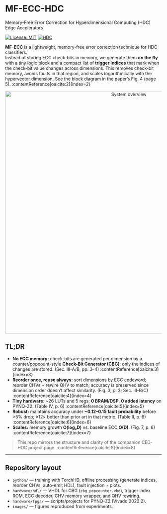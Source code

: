 # MF-ECC-HDC
Memory-Free Error Correction for Hyperdimensional Computing (HDC) Edge Accelerators

[![License: MIT](https://img.shields.io/badge/License-MIT-green.svg)](#license)
[![HDC](https://img.shields.io/badge/Topic-HDC-blue.svg)](#)

**MF-ECC** is a lightweight, memory-free error correction technique for HDC classifiers.  
Instead of storing ECC check-bits in memory, we generate them **on the fly** with a tiny logic block and a compact list of **trigger indices** that mark when the check-bit value changes across dimensions. This removes check-bit memory, avoids faults in that region, and scales logarithmically with the hypervector dimension. See the block diagram in the paper’s Fig. 4 (page 5). :contentReference[oaicite:2]{index=2}

<p align="center"><img src="images/overview.png" width="780" alt="System overview"></p>

## TL;DR
- **No ECC memory:** check-bits are generated per dimension by a counter/popcount-style **Check-Bit Generator (CBG)**; only the indices of changes are stored. (Sec. III-A/B, pp. 3–4) :contentReference[oaicite:3]{index=3}  
- **Reorder once, reuse always:** sort dimensions by ECC codeword; reorder CHVs + rewire QHV to match; accuracy is preserved since dimension order doesn’t affect similarity. (Fig. 3, p. 3; Sec. III-B/C) :contentReference[oaicite:4]{index=4}  
- **Tiny hardware:** ~26 LUTs and 5 regs; **0 BRAM/DSP**, **0 added latency** on PYNQ-Z2. (Table IV, p. 6) :contentReference[oaicite:5]{index=5}  
- **Robust:** maintains accuracy under **~0.12–0.15 fault probability** before >5% drop; ≥12× better than prior art in that metric. (Table II, p. 6) :contentReference[oaicite:6]{index=6}  
- **Scales:** memory growth **O(log₂D)** vs. baseline ECC **O(D)**. (Fig. 7, p. 6) :contentReference[oaicite:7]{index=7}

> This repo mirrors the structure and clarity of the companion CED-HDC project page. :contentReference[oaicite:8]{index=8}

---

## Repository layout
- `python/` — training with TorchHD, offline processing (generate indices, reorder CHVs, auto-emit HDL), fault injection + plots.
- `hardware/hdl/` — VHDL for CBG (`cbg_popcounter.vhd`), trigger index ROM, ECC decoder, CHV memory wrapper, and QHV rewiring.
- `hardware/fpga/` — scripts/projects for PYNQ-Z2 (Vivado 2022.2).
- `images/` — figures reproduced from experiments.
